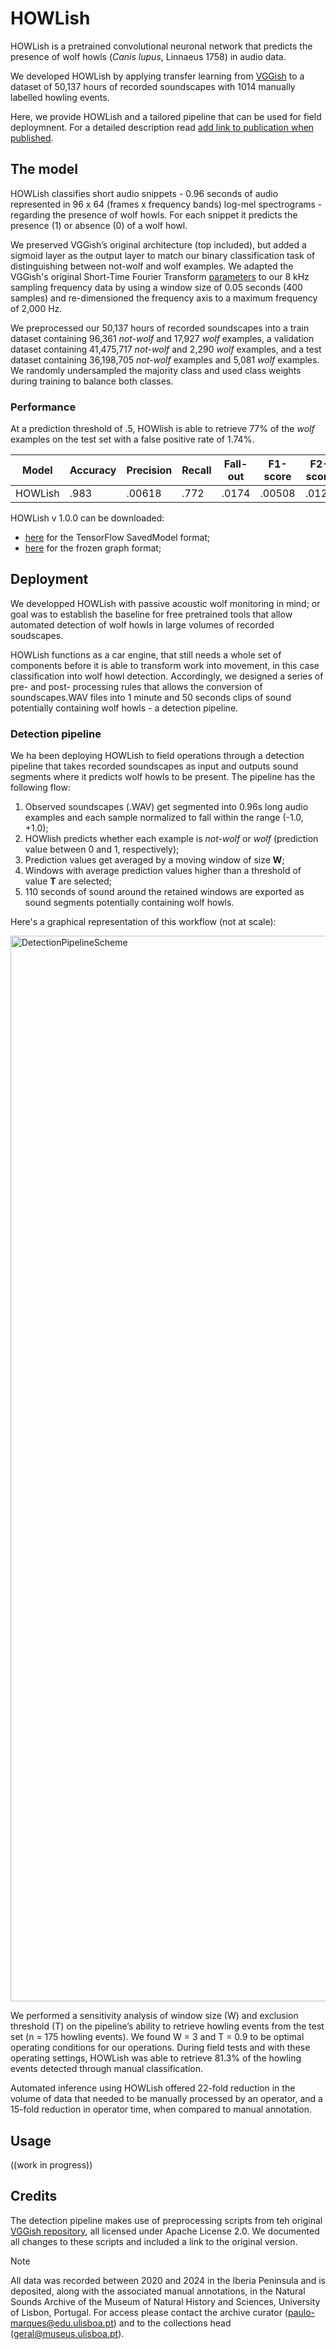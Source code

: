 # HOWLish

HOWLish is a pretrained convolutional neuronal network that predicts the presence of wolf howls (*Canis lupus*, Linnaeus 1758) in audio data. 

We developed HOWLish by applying transfer learning from [VGGish](https://github.com/tensorflow/models/tree/master/research/audioset/vggish) to a dataset of 50,137 hours of recorded soundscapes with 1014 manually labelled howling events. 

Here, we provide HOWLish and a tailored pipeline that can be used for field deploymnent. For a detailed description read <ins>add link to publication when published</ins>.

## The model

HOWLish classifies short audio snippets - 0.96 seconds of audio represented in 96 x 64 (frames x frequency bands) log-mel spectrograms - regarding the presence of wolf howls. For each snippet it predicts the presence (1) or absence (0) of a wolf howl.

We preserved VGGish’s original architecture (top included), but added a sigmoid layer as the output layer to match our binary classification task of distinguishing between not-wolf and wolf examples. We adapted the VGGish's original Short-Time Fourier Transform [parameters](https://github.com/tensorflow/models/blob/master/research/audioset/vggish/vggish_params.py) to our 8 kHz sampling frequency data by using a window size of 0.05 seconds (400 samples) and re-dimensioned the frequency axis to a maximum frequency of 2,000 Hz.

We preprocessed our 50,137 hours of recorded soundscapes into a train dataset containing 96,361 *not-wolf* and 17,927 *wolf* examples, a validation dataset containing 41,475,717 *not-wolf* and 2,290 *wolf* examples, and a test dataset containing 36,198,705 *not-wolf* examples and 5,081 *wolf* examples. We randomly undersampled the majority class and used class weights during training to balance both classes. 

### Performance

At a prediction threshold of .5, HOWlish is able to retrieve 77% of the *wolf* examples on the test set with a false positive rate of 1.74%. 

| Model  | Accuracy | Precision | Recall | Fall-out | F1-score | F2-score | AUC | PRC |
| ------------- | ------------- | ------------- | ------------- | ------------- | ------------- | ------------- | ------------- | ------------- |
| HOWLish  | .983  | .00618  | .772  | .0174  | .00508  | .0123  | .939  | .0897  |

HOWLish v 1.0.0 can be downloaded: 
- [here](https://drive.google.com/file/d/1SdULuhgMdjlN5rLRAPm1dW6M6ASdT6Pp/view?usp=drive_link) for the TensorFlow SavedModel format; 
- [here](https://drive.google.com/file/d/1Sdt5TwN-OteMp7fV7ub9G109d-dSo8du/view?usp=sharing) for the frozen graph format; 

## Deployment

We developped HOWLish with passive acoustic wolf monitoring in mind; or goal was to establish the baseline for free pretrained tools that allow automated detection of wolf howls in large volumes of recorded soudscapes. 

HOWLish functions as a car engine, that still needs a whole set of components before it is able to transform work into movement, in this case classification into wolf howl detection. 
Accordingly, we designed a series of pre- and post- processing rules that allows the conversion of soundscapes.WAV files into 1 minute and 50 seconds clips of sound potentially containing wolf howls - a detection pipeline. 

### Detection pipeline

We ha been deploying HOWLish to field operations through a detection pipeline that takes recorded soundscapes as input and outputs sound segments where it predicts wolf howls to be present. The pipeline has the following flow:

1) Observed soundscapes (.WAV) get segmented into 0.96s long audio examples and each sample normalized to fall within the range (-1.0, +1.0);
2) HOWlish predicts whether each example is *not-wolf* or *wolf* (prediction value between 0 and 1, respectively);
3) Prediction values get averaged by a moving window of size **W**;
4) Windows with average prediction values higher than a threshold of value **T** are selected;
5) 110 seconds of sound around the retained windows are exported as sound segments potentially containing wolf howls.

Here's a graphical representation of this workflow (not at scale):

<img width="1705" alt="DetectionPipelineScheme" src="https://github.com/user-attachments/assets/8d4675da-716a-4a64-a66a-f4f0d9b615ce">

We performed a sensitivity analysis of window size (W) and exclusion threshold (T) on the pipeline’s ability to retrieve howling events from the test set (n = 175 howling events). We found W = 3 and T = 0.9 to be optimal operating conditions for our operations.
During field tests and with these operating settings, HOWLish was able to retrieve 81.3% of the howling events detected through manual classification. 

Automated inference using HOWLish offered 22-fold reduction in the volume of data that needed to be manually processed by an operator, and a 15-fold reduction in operator time, when compared to manual annotation.

## Usage

((work in progress))

## Credits
The detection pipeline makes use of preprocessing scripts from teh original [VGGish repository](https://github.com/tensorflow/models/tree/master/research/audioset/vggish), all licensed under Apache License 2.0. We documented all changes to these scripts and included a link to the original version. 

> [!NOTE]
> All data was recorded between 2020 and 2024 in the Iberia Peninsula and is deposited, along with the associated manual annotations, in the Natural Sounds Archive of the Museum of Natural History and Sciences, University of Lisbon, Portugal. For access please contact the archive curator (paulo-marques@edu.ulisboa.pt) and to the collections head (geral@museus.ulisboa.pt).
